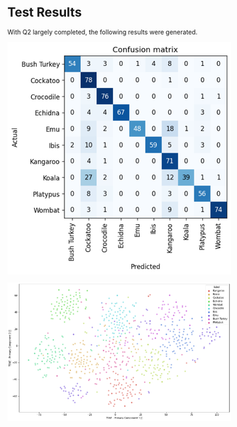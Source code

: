 # Test Results

With Q2 largely completed, the following results were generated.

![Confusion Results](/images/confusion.png)

![TSNE](/images/tsne.png)
